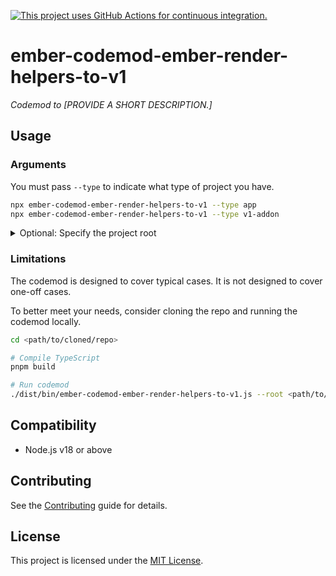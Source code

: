 [![This project uses GitHub Actions for continuous integration.](https://github.com/<your-github-handle>/ember-codemod-ember-render-helpers-to-v1/actions/workflows/ci.yml/badge.svg)](https://github.com/<your-github-handle>/ember-codemod-ember-render-helpers-to-v1/actions/workflows/ci.yml)

# ember-codemod-ember-render-helpers-to-v1

_Codemod to [PROVIDE A SHORT DESCRIPTION.]_


## Usage

### Arguments

You must pass `--type` to indicate what type of project you have.

```sh
npx ember-codemod-ember-render-helpers-to-v1 --type app
npx ember-codemod-ember-render-helpers-to-v1 --type v1-addon
```

<details>

<summary>Optional: Specify the project root</summary>

Pass `--root` to run the codemod somewhere else (i.e. not in the current directory).

```sh
npx ember-codemod-ember-render-helpers-to-v1 --root <path/to/your/project>
```

</details>


### Limitations

The codemod is designed to cover typical cases. It is not designed to cover one-off cases.

To better meet your needs, consider cloning the repo and running the codemod locally.

```sh
cd <path/to/cloned/repo>

# Compile TypeScript
pnpm build

# Run codemod
./dist/bin/ember-codemod-ember-render-helpers-to-v1.js --root <path/to/your/project>
```


## Compatibility

- Node.js v18 or above


## Contributing

See the [Contributing](../CONTRIBUTING.md) guide for details.


## License

This project is licensed under the [MIT License](LICENSE.md).
